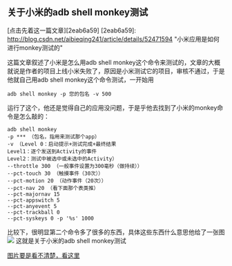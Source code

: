 ## 关于小米的adb shell monkey测试

[点击先着这一篇文章][2eab6a59]
  [2eab6a59]: http://blog.csdn.net/aibieqing241/article/details/52471594 "小米应用是如何进行monkey测试的"

这篇文章叙述了小米是怎么用adb shell monkey这个命令来测试的，文章的大概就说是作者的项目上线小米失败了，原因是小米测试它的项目，审核不通过，于是他就自己用adb shell monkey这个命令测试，一开始用
```
adb shell monkey -p 您的包名 -v 500
```
运行了这个，他还是觉得自己的应用没问题，于是乎他去找到了小米的monkey命令是怎么敲的：
```
adb shell monkey
-p *** （包名，指用来测试那个app）
-v （Level 0：启动提示+测试完成+最终结果
Level1：逐个发送到Activity的事件
Level2：测试中被选中或未选中的Activity）
--throttle 300 （一般事件设置为300毫秒（做持续））
--pct-touch 30 （触摸事件（30次））
--pct-motion 20 （动作事件（20次））
--pct-nav 20 （看下面那个表类推）
--pct-majornav 15
--pct-appswitch 5
--pct-anyevent 5
--pct-trackball 0
--pct-syskeys 0 -p '%s' 1000
```
比较下，很明显第二个命令多了很多的东西，具体这些东西什么意思他给了一张图
![](http://img.blog.csdn.net/20160908145222611)
这就是关于小米的adb shell monkey测试

[图片要是看不清楚，看这里][56088fa8]

  [56088fa8]: http://www.cnblogs.com/wonderful0714/p/4588509.html "看这里"
